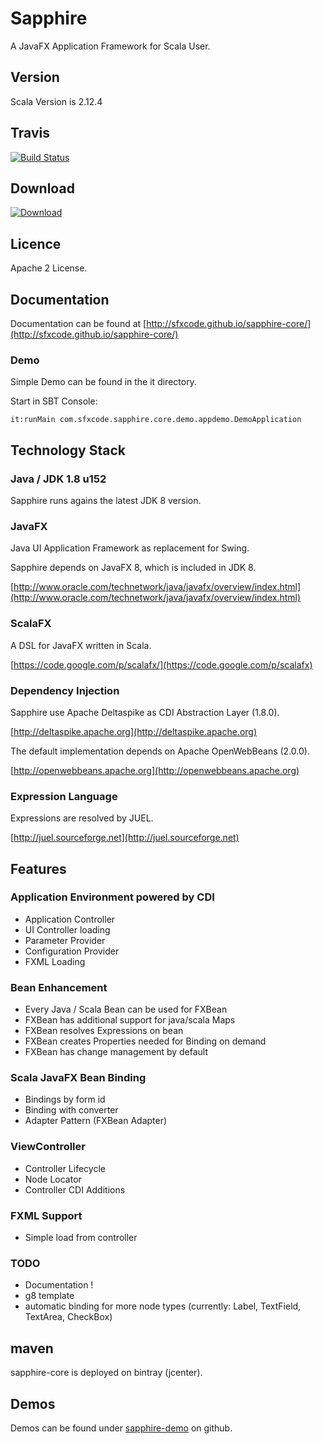 # Sapphire

A JavaFX Application Framework for Scala User.

## Version

Scala Version is 2.12.4

## Travis

[![Build Status](https://travis-ci.org/sfxcode/sapphire-core.svg?branch=master)](https://travis-ci.org/sfxcode/sapphire-core)

## Download

[ ![Download](https://api.bintray.com/packages/sfxcode/maven/sapphire-core/images/download.svg) ](https://bintray.com/sfxcode/maven/sapphire-core/_latestVersion)

## Licence

Apache 2 License.

## Documentation

Documentation can be found at [http://sfxcode.github.io/sapphire-core/](http://sfxcode.github.io/sapphire-core/)

### Demo

Simple Demo can be found in the it directory.

Start in SBT Console:

```
it:runMain com.sfxcode.sapphire.core.demo.appdemo.DemoApplication
```

## Technology Stack

### Java / JDK 1.8 u152

Sapphire runs agains the latest JDK 8 version.

### JavaFX

Java UI Application Framework as replacement for Swing.

Sapphire depends on JavaFX 8, which is included in JDK 8.

[http://www.oracle.com/technetwork/java/javafx/overview/index.html](http://www.oracle.com/technetwork/java/javafx/overview/index.html)


### ScalaFX

A DSL for JavaFX written in Scala.

[https://code.google.com/p/scalafx/](https://code.google.com/p/scalafx)


### Dependency Injection

Sapphire use Apache Deltaspike as CDI Abstraction Layer (1.8.0).

[http://deltaspike.apache.org](http://deltaspike.apache.org)

The default implementation depends on Apache OpenWebBeans (2.0.0).

[http://openwebbeans.apache.org](http://openwebbeans.apache.org)

### Expression Language

Expressions are resolved by JUEL.

[http://juel.sourceforge.net](http://juel.sourceforge.net)

## Features

### Application Environment powered by CDI

- Application Controller
- UI Controller loading
- Parameter Provider
- Configuration Provider
- FXML Loading

### Bean Enhancement

- Every Java / Scala Bean can be used for FXBean
- FXBean has additional support for java/scala Maps
- FXBean resolves Expressions on bean
- FXBean creates Properties needed for Binding on demand
- FXBean has change management by default

### Scala JavaFX Bean Binding

- Bindings by form id
- Binding with converter
- Adapter Pattern (FXBean Adapter)

### ViewController

- Controller Lifecycle
- Node Locator
- Controller CDI Additions

### FXML Support

- Simple load from controller

### TODO

- Documentation !
- g8 template
- automatic binding for more node types (currently: Label, TextField, TextArea, CheckBox)


## maven

sapphire-core is deployed on bintray (jcenter).


## Demos

Demos can be found under [sapphire-demo](http://sfxcode.github.io/sapphire-demo/) on github.
